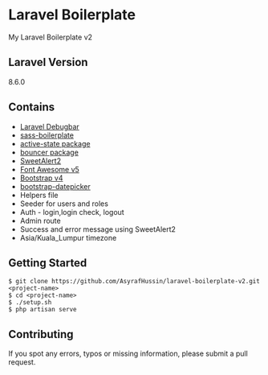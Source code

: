 # Laravel Boilerplate

My Laravel Boilerplate v2

## Laravel Version

8.6.0

## Contains

-   [Laravel Debugbar](https://github.com/barryvdh/laravel-debugbar)
-   [sass-boilerplate](https://github.com/AsyrafHussin/sass-boilerplate)
-   [active-state package](https://github.com/pyaesone17/active-state)
-   [bouncer package](https://github.com/JosephSilber/bouncer)
-   [SweetAlert2](https://sweetalert2.github.io)
-   [Font Awesome v5](https://fontawesome.com)
-   [Bootstrap v4](https://getbootstrap.com)
-   [bootstrap-datepicker](https://github.com/uxsolutions/bootstrap-datepicker)
-   Helpers file
-   Seeder for users and roles
-   Auth - login,login check, logout
-   Admin route
-   Success and error message using SweetAlert2
-   Asia/Kuala_Lumpur timezone

## Getting Started

    $ git clone https://github.com/AsyrafHussin/laravel-boilerplate-v2.git <project-name>
    $ cd <project-name>
    $ ./setup.sh
    $ php artisan serve

## Contributing

If you spot any errors, typos or missing information, please submit a pull request.
